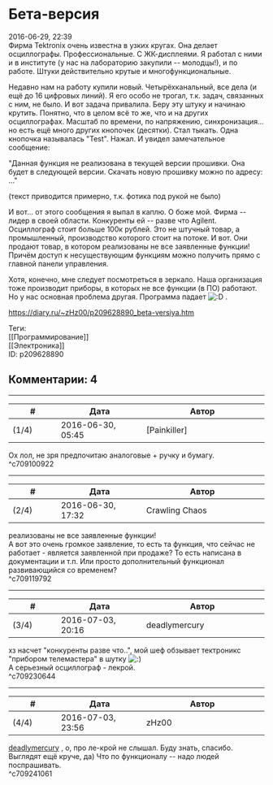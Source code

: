 Бета-версия
===========

  
2016-06-29, 22:39  
 Фирма Tektronix очень известна в узких кругах. Она делает осциллографы. Профессиональные. С ЖК-дисплеями. Я работал с ними и в институте (у нас на лабораторию закупили -- молодцы!), и по работе. Штуки действительно крутые и многофункциональные.   
   
 Недавно нам на работу купили новый. Четырёхканальный, все дела (и ещё до 16 цифровых линий). Я его особо не трогал, т.к. задач, связанных с ним, не было. И вот задача привалила. Беру эту штуку и начинаю крутить. Понятно, что в целом всё то же, что и на других осциллографах. Масштаб по времени, по напряжению, синхронизация... но есть ещё много других кнопочек (десятки). Стал тыкать. Одна кнопочка называлась "Test". Нажал. И увидел замечательное сообщение:   
   
 "Данная функция не реализована в текущей версии прошивки. Она будет в следующей версии. Скачать новую прошивку можно по адресу: ..."   
   
 (текст приводится примерно, т.к. фотика под рукой не было)   
   
 И вот... от этого сообщения я выпал в каплю. О боже мой. Фирма -- лидер в своей области. Конкуренты ей -- разве что Agilent. Осциллограф стоит больше 100к рублей. Это не штучный товар, а промышленный, производство которого стоит на потоке. И вот. Они продают товар, в котором реализованы не все заявленные функции! Причём доступ к несуществующим функциям можно получить прямо с главной панели управления.   
   
 Хотя, конечно, мне следует посмотреться в зеркало. Наша организация тоже производит приборы, в которых не все функции (в ПО) работают. Но у нас основная проблема другая. Программа падает ![:D](http://static.diary.ru/picture/1131.gif) .   
  
<https://diary.ru/~zHz00/p209628890_beta-versiya.htm>  
  
Теги:  
[[Программирование]]  
[[Электроника]]  
ID: p209628890  


Комментарии: 4
--------------

  


---



|         #         |              Дата              |                     Автор                     |           ID           |
| --- | --- | --- | --- |
| (1/4) | 2016-06-30, 05:45 | [Painkiller] | c709100922 |

  
 Ох лол, не зря предпочитаю аналоговые + ручку и бумагу.   
 ^c709100922

---



|         #         |              Дата              |                     Автор                     |           ID           |
| --- | --- | --- | --- |
| (2/4) | 2016-06-30, 17:32 | Crawling Chaos | c709119792 |

  
  реализованы не все заявленные функции!    
 А вот это очень громкое заявление, то есть та функция, что сейчас не работает - является заявленной при продаже? То есть написана в документации и т.п. Или просто дополнительный функционал развивающийся со временем?   
 ^c709119792

---



|         #         |              Дата              |                     Автор                     |           ID           |
| --- | --- | --- | --- |
| (3/4) | 2016-07-03, 20:16 | deadlymercury | c709230644 |

  
 хз насчет "конкуренты разве что..", мой шеф обзывает тектроникс "прибором телемастера" в шутку ![:)](http://static.diary.ru/picture/3.gif)   
 А серьезный осциллограф - лекрой.   
 ^c709230644

---



|         #         |              Дата              |                     Автор                     |           ID           |
| --- | --- | --- | --- |
| (4/4) | 2016-07-03, 23:56 | zHz00 | c709241061 |

  
  [deadlymercury](http://crazysupp.diary.ru "Записки безумного саппорта")  , о, про ле-крой не слышал. Буду знать, спасибо. Выглядят ещё круче, да) Что по функционалу -- надо людей поспрашивать.   
 ^c709241061